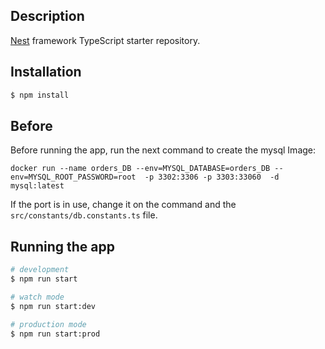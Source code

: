 ## Description

[Nest](https://github.com/nestjs/nest) framework TypeScript starter repository.

## Installation

```bash
$ npm install
```

## Before
Before running the app, run the next command to create the mysql Image:
```
docker run --name orders_DB --env=MYSQL_DATABASE=orders_DB --env=MYSQL_ROOT_PASSWORD=root  -p 3302:3306 -p 3303:33060  -d mysql:latest
```
If the port is in use, change it on the command and the `src/constants/db.constants.ts` file.

## Running the app

```bash
# development
$ npm run start

# watch mode
$ npm run start:dev

# production mode
$ npm run start:prod
```